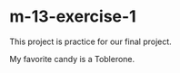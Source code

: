 # m-13-exercise-1
This project is practice for our final project.

My favorite candy is a Toblerone.
